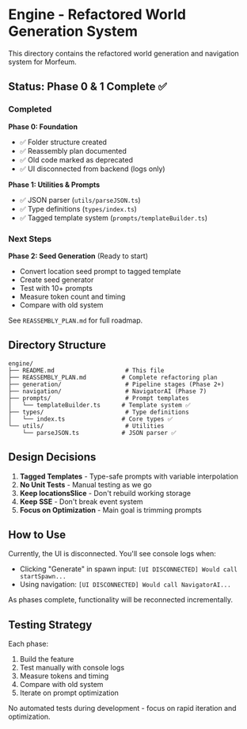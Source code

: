 # Engine - Refactored World Generation System

This directory contains the refactored world generation and navigation system for Morfeum.

## Status: Phase 0 & 1 Complete ✅

### Completed

**Phase 0: Foundation**
- ✅ Folder structure created
- ✅ Reassembly plan documented
- ✅ Old code marked as deprecated
- ✅ UI disconnected from backend (logs only)

**Phase 1: Utilities & Prompts**
- ✅ JSON parser (`utils/parseJSON.ts`)
- ✅ Type definitions (`types/index.ts`)
- ✅ Tagged template system (`prompts/templateBuilder.ts`)

### Next Steps

**Phase 2: Seed Generation** (Ready to start)
- Convert location seed prompt to tagged template
- Create seed generator
- Test with 10+ prompts
- Measure token count and timing
- Compare with old system

See `REASSEMBLY_PLAN.md` for full roadmap.

## Directory Structure

```
engine/
├── README.md                    # This file
├── REASSEMBLY_PLAN.md          # Complete refactoring plan
├── generation/                  # Pipeline stages (Phase 2+)
├── navigation/                  # NavigatorAI (Phase 7)
├── prompts/                     # Prompt templates
│   └── templateBuilder.ts      # Template system ✅
├── types/                       # Type definitions
│   └── index.ts                # Core types ✅
└── utils/                       # Utilities
    └── parseJSON.ts            # JSON parser ✅
```

## Design Decisions

1. **Tagged Templates** - Type-safe prompts with variable interpolation
2. **No Unit Tests** - Manual testing as we go
3. **Keep locationsSlice** - Don't rebuild working storage
4. **Keep SSE** - Don't break event system
5. **Focus on Optimization** - Main goal is trimming prompts

## How to Use

Currently, the UI is disconnected. You'll see console logs when:
- Clicking "Generate" in spawn input: `[UI DISCONNECTED] Would call startSpawn...`
- Using navigation: `[UI DISCONNECTED] Would call NavigatorAI...`

As phases complete, functionality will be reconnected incrementally.

## Testing Strategy

Each phase:
1. Build the feature
2. Test manually with console logs
3. Measure tokens and timing
4. Compare with old system
5. Iterate on prompt optimization

No automated tests during development - focus on rapid iteration and optimization.
